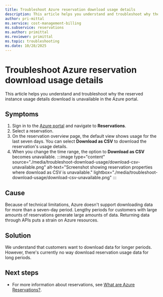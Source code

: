 ```yaml
---
title: Troubleshoot Azure reservation download usage details
description: This article helps you understand and troubleshoot why the reserved instance usage details download is unavailable in the Azure portal.
author: pri-mittal
ms.service: cost-management-billing
ms.subservice: reservations
ms.author: primittal
ms.reviewer: primittal
ms.topic: troubleshooting
ms.date: 10/28/2025
---
```


# Troubleshoot Azure reservation download usage details

This article helps you understand and troubleshoot why the reserved instance usage details download is unavailable in the Azure portal.

## Symptoms

1. Sign in to the [Azure portal](https://portal.azure.com/) and navigate to **Reservations**.
1. Select a reservation.
1. On the reservation overview page, the default view shows usage for the last seven days. You can select **Download as CSV** to download the reservation's usage details.
1. When you change the time range, the option to **Download as CSV** becomes unavailable.
    :::image type="content" source="./media/troubleshoot-download-usage/download-csv-unavailable.png" alt-text="Screenshot showing  reservation properties where download as CSV is unavailable." lightbox="./media/troubleshoot-download-usage/download-csv-unavailable.png" :::

## Cause

Because of technical limitations, Azure doesn't support downloading data for more than a seven-day period. Lengthy periods for customers with large amounts of reservations generate large amounts of data. Returning data through APIs puts a strain on Azure resources.

## Solution

We understand that customers want to download data for longer periods. However, there's currently no way download reservation usage data for long periods.

## Next steps

- For more information about reservations, see [What are Azure Reservations?](save-compute-costs-reservations.md).
